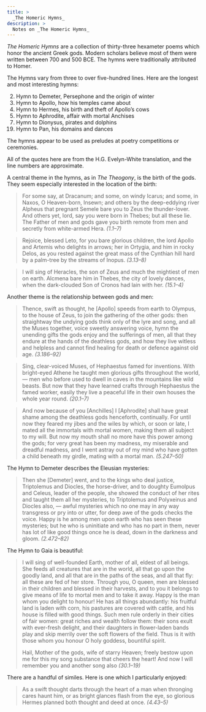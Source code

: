 ```yaml
---
title: >
  _The Homeric Hymns_
description: >
  Notes on _The Homeric Hymns_
---
```


*The Homeric Hymns* are a collection of thirty-three hexameter poems which honor the ancient Greek gods.  Modern scholars believe most of them were written between 700 and 500 BCE.  The hymns were traditionally attributed to Homer.

The Hymns vary from three to over five-hundred lines.  Here are the longest and most interesting hymns:

<ol>
  <li value="2">Hymn to Demeter, Persephone and the origin of winter</li>
  <li value="3">Hymn to Apollo, how his temples came about</li>
  <li value="4">Hymn to Hermes, his birth and theft of Apollo’s cows</li>
  <li value="5">Hymn to Aphrodite, affair with mortal Anchises</li>
  <li value="7">Hymn to Dionysus, pirates and dolphins</li>
  <li value="19">Hymn to Pan, his domains and dances</li>
</ol>

The hymns appear to be used as preludes at poetry competitions or ceremonies.

All of the quotes here are from the H.G. Evelyn-White translation, and the line numbers are approximate.

A central theme in the hymns, as in *The Theogony*, is the birth of the gods.  They seem especially interested in the location of the birth:

<blockquote>
<p>For some say, at Dracanum; and some, on windy Icarus; and some, in Naxos, O Heaven-born, Insewn; and others by the deep-eddying river Alpheus that pregnant Semele bare you to Zeus the thunder-lover. And others yet, lord, say you were born in Thebes; but all these lie. The Father of men and gods gave you birth remote from men and secretly from white-armed Hera. <cite>(1.1–7)</cite></p>
</blockquote>

<blockquote>
<p>Rejoice, blessed Leto, for you bare glorious children, the lord Apollo and Artemis who delights in arrows; her in Ortygia, and him in rocky Delos, as you rested against the great mass of the Cynthian hill hard by a palm-tree by the streams of Inopus. <cite>(3.13–8)</cite></p>
</blockquote>

<blockquote>
<p>I will sing of Heracles, the son of Zeus and much the mightiest of men on earth. Alcmena bare him in Thebes, the city of lovely dances, when the dark-clouded Son of Cronos had lain with her. <cite>(15.1–4)</cite></p>
</blockquote>

Another theme is the relationship between gods and men:

<blockquote>
<p>Thence, swift as thought, he [Apollo] speeds from earth to Olympus, to the house of Zeus, to join the gathering of the other gods: then straightway the undying gods think only of the lyre and song, and all the Muses together, voice sweetly answering voice, hymn the unending gifts the gods enjoy and the sufferings of men, all that they endure at the hands of the deathless gods, and how they live witless and helpless and cannot find healing for death or defence against old age. <cite>(3.186–92)</cite></p>
</blockquote>

<blockquote>
<p>Sing, clear-voiced Muses, of Hephaestus famed for inventions. With bright-eyed Athene he taught men glorious gifts throughout the world, — men who before used to dwell in caves in the mountains like wild beasts. But now that they have learned crafts through Hephaestus the famed worker, easily they live a peaceful life in their own houses the whole year round. <cite>(20.1–7)</cite></p>
</blockquote>

<blockquote>
<p>And now because of you [Anchilles] I [Aphrodite] shall have great shame among the deathless gods henceforth, continually. For until now they feared my jibes and the wiles by which, or soon or late, I mated all the immortals with mortal women, making them all subject to my will. But now my mouth shall no more have this power among the gods; for very great has been my madness, my miserable and dreadful madness, and I went astray out of my mind who have gotten a child beneath my girdle, mating with a mortal man. <cite>(5.247–50)</cite></p>
</blockquote>

The Hymn to Demeter describes the Eleusian mysteries:

<blockquote>
<p>Then she [Demeter] went, and to the kings who deal justice, Triptolemus and Diocles, the horse-driver, and to doughty Eumolpus and Celeus, leader of the people, she showed the conduct of her rites and taught them all her mysteries, to Triptolemus and Polyxeinus and Diocles also, — awful mysteries which no one may in any way transgress or pry into or utter, for deep awe of the gods checks the voice. Happy is he among men upon earth who has seen these mysteries; but he who is uninitiate and who has no part in them, never has lot of like good things once he is dead, down in the darkness and gloom. <cite>(2.472–82)</cite></p>
</blockquote>

The Hymn to Gaia is beautiful:

<blockquote>
<p>I will sing of well-founded Earth, mother of all, eldest of all beings. She feeds all creatures that are in the world, all that go upon the goodly land, and all that are in the paths of the seas, and all that fly: all these are fed of her store. Through you, O queen, men are blessed in their children and blessed in their harvests, and to you it belongs to give means of life to mortal men and to take it away. Happy is the man whom you delight to honour! He has all things abundantly: his fruitful land is laden with corn, his pastures are covered with cattle, and his house is filled with good things. Such men rule orderly in their cities of fair women: great riches and wealth follow them: their sons exult with ever-fresh delight, and their daughters in flower-laden bands play and skip merrily over the soft flowers of the field. Thus is it with those whom you honour O holy goddess, bountiful spirit.</p>
<p>Hail, Mother of the gods, wife of starry Heaven; freely bestow upon me for this my song substance that cheers the heart! And now I will remember you and another song also <cite>(30.1–19)</cite></p>
</blockquote>

There are a handful of similes.  Here is one which I particularly enjoyed:

<blockquote>
<p>As a swift thought darts through the heart of a man when thronging cares haunt him, or as bright glances flash from the eye, so glorious Hermes planned both thought and deed at once. <cite>(4.43–5)</cite></p>
</blockquote>
